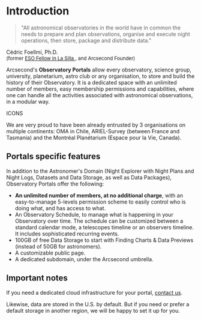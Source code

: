 # Introduction

> "All astronomical observatories in the world have in common the needs to prepare and plan
> observations, organise and execute night operations, then store, package and distribute data."

Cédric Foellmi, Ph.D.<br/>
<span style="font-size: small;">
(former
<a href="https://www.eso.org/sci/publications/messenger/archive/no.121-sep05/messenger-no121-69-69.pdf" target="_blank">
ESO Fellow in La Silla
</a>, and Arcsecond Founder)
</span>

Arcsecond's **Observatory Portals** allow every observatory, science
group, university, planetarium, astro club or any organisation, to store and build the history of their
Observatory. It is a dedicated space with an unlimited number of members, easy membership permissions and
capabilities, where one can handle all the activities associated with astronomical observations, in a modular
way.

ICONS

We are very proud to have been already entrusted by 3 organisations on multiple continents: OMA in Chile, ARIEL-Survey
(between France and Tasmania) and the Montréal Planétarium (Espace pour la Vie, Canada).

## Portals specific features

In addition to the Astronomer's Domain (Night Explorer with Night Plans and Night Logs, Datasets and Data Storage, as
well as Data Packages), Observatory Portals offer the following:

- **An unlimited number of members, at no additional charge**, with an easy-to-manage 5-levels permission scheme to
  easily control who is doing what, and has access to what.
- An Observatory Schedule, to manage what is happening in your Observatory over time. The schedule can be customized
  between a standard calendar mode, a telescopes timeline or an observers timeline. It includes sophisticated recurring
  events.
- 100GB of free Data Storage to start with Finding Charts & Data Previews (instead of 50GB for astronomers).
- A customizable public page.
- A dedicated subdomain, under the Arcsecond umbrella.

## Important notes

If you need a dedicated cloud infrastructure for your portal, <a href="mailto:team@arcsecond.io" target="_blank">contact
us</a>.

Likewise, data are stored in the U.S. by default. But if you need or prefer a default storage in another region, we will
be happy to set it up for you.

